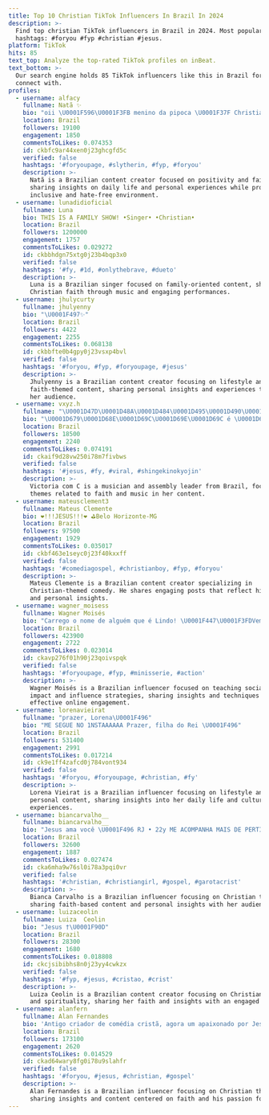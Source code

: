 ```yaml
---
title: Top 10 Christian TikTok Influencers In Brazil In 2024
description: >-
  Find top christian TikTok influencers in Brazil in 2024. Most popular
  hashtags: #foryou #fyp #christian #jesus.
platform: TikTok
hits: 85
text_top: Analyze the top-rated TikTok profiles on inBeat.
text_bottom: >-
  Our search engine holds 85 TikTok influencers like this in Brazil for you to
  connect with.
profiles:
  - username: alfacy
    fullname: Natã ✨
    bio: "oii \U0001F596\U0001F3FB menino da pipoca \U0001F37F Christian✝ perfil livre de ódio \U0001F5A4"
    location: Brazil
    followers: 19100
    engagement: 1850
    commentsToLikes: 0.074353
    id: ckbfc9ar44xen0j23ghcgfd5c
    verified: false
    hashtags: '#foryoupage, #slytherin, #fyp, #foryou'
    description: >-
      Natã is a Brazilian content creator focused on positivity and faith,
      sharing insights on daily life and personal experiences while promoting an
      inclusive and hate-free environment.
  - username: lunadidioficial
    fullname: Luna
    bio: THIS IS A FAMILY SHOW! •Singer• •Christian•
    location: Brazil
    followers: 1200000
    engagement: 1757
    commentsToLikes: 0.029272
    id: ckbbhdgn75xtg0j23b4bqp3x0
    verified: false
    hashtags: '#fy, #1d, #onlythebrave, #dueto'
    description: >-
      Luna is a Brazilian singer focused on family-oriented content, sharing her
      Christian faith through music and engaging performances.
  - username: jhulycurty
    fullname: jhulyenny
    bio: "\U0001F497✨"
    location: Brazil
    followers: 4422
    engagement: 2255
    commentsToLikes: 0.068138
    id: ckbbfte0b4gpy0j23vsxp4bvl
    verified: false
    hashtags: '#foryou, #fyp, #foryoupage, #jesus'
    description: >-
      Jhulyenny is a Brazilian content creator focusing on lifestyle and
      faith-themed content, sharing personal insights and experiences to inspire
      her audience.
  - username: vxyz.h
    fullname: "\U0001D47D\U0001D48A\U0001D484\U0001D495\U0001D490\U0001D493\U0001D48A\U0001D482 \U0001D484\U0001D490\U0001D48E \U0001D46A"
    bio: "\U0001D679\U0001D68E\U0001D69C\U0001D69E\U0001D69C é \U0001D69C\U0001D69E\U0001D68F\U0001D692\U0001D68C\U0001D692\U0001D68E\U0001D697\U0001D69D\U0001D68E \U0001D67C\U0001D69E\U0001D69C\U0001D692\U0001D68C\U0001D692\U0001D69C\U0001D69D\U0001D68A \U0001F3BB \U0001D670\U0001D69C\U0001D69C\U0001D68E\U0001D696\U0001D68B\U0001D695\U0001D68E\U0001D692\U0001D68A\U0001D697\U0001D68A"
    location: Brazil
    followers: 18500
    engagement: 2240
    commentsToLikes: 0.074191
    id: ckaif9d28vw250i78m7fivbws
    verified: false
    hashtags: '#jesus, #fy, #viral, #shingekinokyojin'
    description: >-
      Victoria com C is a musician and assembly leader from Brazil, focusing on
      themes related to faith and music in her content.
  - username: mateusclement3
    fullname: Mateus Clemente
    bio: ❤️!!!JESUS!!!❤️ ⛳Belo Horizonte-MG
    location: Brazil
    followers: 97500
    engagement: 1929
    commentsToLikes: 0.035017
    id: ckbf463e1seyc0j23f40kxxff
    verified: false
    hashtags: '#comediagospel, #christianboy, #fyp, #foryou'
    description: >-
      Mateus Clemente is a Brazilian content creator specializing in
      Christian-themed comedy. He shares engaging posts that reflect his faith
      and personal insights.
  - username: wagner_moisess
    fullname: Wagner Moisés
    bio: "Carrego o nome de alguém que é Lindo! \U0001F447\U0001F3FDVem aprender a influenciar comigo\U0001F447\U0001F3FD"
    location: Brazil
    followers: 423900
    engagement: 2722
    commentsToLikes: 0.023014
    id: ckavp276f01h90j23qoivspqk
    verified: false
    hashtags: '#foryoupage, #fyp, #minisserie, #action'
    description: >-
      Wagner Moisés is a Brazilian influencer focused on teaching social media
      impact and influence strategies, sharing insights and techniques for
      effective online engagement.
  - username: lorenavieirat
    fullname: "prazer, Lorena\U0001F496"
    bio: "ME SEGUE NO 1NSTAAAAAA Prazer, filha do Rei \U0001F496"
    location: Brazil
    followers: 531400
    engagement: 2991
    commentsToLikes: 0.017214
    id: ck9e1ff4zafcd0j784vont934
    verified: false
    hashtags: '#foryou, #foryoupage, #christian, #fy'
    description: >-
      Lorena Vieirat is a Brazilian influencer focusing on lifestyle and
      personal content, sharing insights into her daily life and cultural
      experiences.
  - username: biancarvalho__
    fullname: biancarvalho__
    bio: "Jesus ama você \U0001F496 RJ • 22y ME ACOMPANHA MAIS DE PERTIN NO INSTA"
    location: Brazil
    followers: 32600
    engagement: 1887
    commentsToLikes: 0.027474
    id: cka6mha9w76sl0i78a3pqi0vr
    verified: false
    hashtags: '#christian, #christiangirl, #gospel, #garotacrist'
    description: >-
      Bianca Carvalho is a Brazilian influencer focusing on Christian themes,
      sharing faith-based content and personal insights with her audience.
  - username: luizaceolin
    fullname: Luiza  Ceolin
    bio: "Jesus †\U0001F90D"
    location: Brazil
    followers: 28300
    engagement: 1680
    commentsToLikes: 0.018808
    id: ckcjsibibhs8n0j23yy4cwkzx
    verified: false
    hashtags: '#fyp, #jesus, #cristao, #crist'
    description: >-
      Luiza Ceolin is a Brazilian content creator focusing on Christian themes
      and spirituality, sharing her faith and insights with an engaged audience.
  - username: alanfern
    fullname: Alan Fernandes
    bio: 'Antigo criador de comédia cristã, agora um apaixonado por Jesus ✝️'
    location: Brazil
    followers: 173100
    engagement: 2620
    commentsToLikes: 0.014529
    id: ckad64wary8fg0i78u9slahfr
    verified: false
    hashtags: '#foryou, #jesus, #christian, #gospel'
    description: >-
      Alan Fernandes is a Brazilian influencer focusing on Christian themes,
      sharing insights and content centered on faith and his passion for Jesus.
---
```



